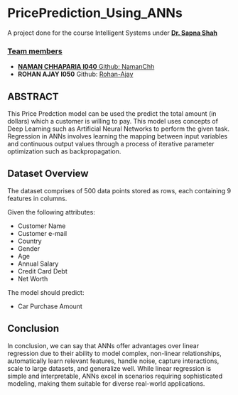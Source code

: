 # PricePrediction_Using_ANNs


A project done for the course Intelligent Systems under <a href="https://github.com/sapnashah83"><b>Dr. Sapna Shah</b> 
<h3>Team members</h3>
<ul>
<li><b>NAMAN CHHAPARIA I040</b> Github: <a href="https://github.com/NamanChh">NamanChh</a></li>
<li><b>ROHAN AJAY I050</b> Github: <a href="https://github.com/Rohan-Ajay">Rohan-Ajay</a></li>

</ul>

## ABSTRACT

This Price Predction model can be used the predict the total amount (in dollars) which a customer is willing to pay. This model uses concepts of Deep Learning such as Artificial Neural Networks to perform the given task. Regression in ANNs involves learning the mapping between input variables and continuous output values through a process of iterative parameter optimization such as backpropagation.

## Dataset Overview
The dataset comprises of 500 data points stored as rows, each containing 9 features in columns.

Given the following attributes: 
- Customer Name
- Customer e-mail
- Country
- Gender
- Age
- Annual Salary 
- Credit Card Debt 
- Net Worth 

The model should predict: 
- Car Purchase Amount 


## Conclusion
In conclusion, we can say that ANNs offer advantages over linear regression due to their ability to model complex, non-linear relationships, automatically learn relevant features, handle noise, capture interactions, scale to large datasets, and generalize well. While linear regression is simple and interpretable, ANNs excel in scenarios requiring sophisticated modeling, making them suitable for diverse real-world applications.
